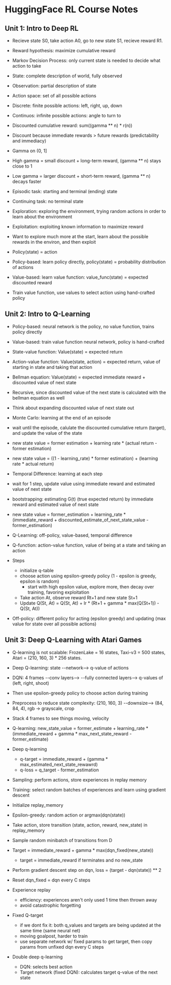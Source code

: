 # HuggingFace RL Course Notes

## Unit 1: Intro to Deep RL
* Recieve state S0, take action A0, go to new state S1, recieve reward R1.
* Reward hypothesis: maximize cumulative reward
* Markov Decision Process: only current state is needed to decide what action to take

* State: complete description of world, fully observed
* Observation: partial description of state

* Action space: set of all possible actions
* Discrete: finite possible actions: left, right, up, down
* Continuos: infinite possible actions: angle to turn to

* Discounted cumulative reward: sum((gamma ** n) * r(n))
* Discount because immediate rewards > future rewards (predictability and immediacy)
* Gamma on (0, 1]
* High gamma = small discount + long-term reward, (gamma ** n) stays close to 1
* Low gamma = larger discount + short-term reward, (gamma ** n) decays faster

* Episodic task: starting and terminal (ending) state
* Continuing task: no terminal state

* Exploration: exploring the environment, trying random actions in order to learn about the environment
* Exploitation: exploiting known information to maximize reward
* Want to explore much more at the start, learn about the possible rewards in the environ, and then exploit

* Policy(state) = action
* Policy-based: learn policy directly, policy(state) = probability distribution of actions

* Value-based: learn value function: value_func(state) = expected discounted reward
* Train value function, use values to select action using hand-crafted policy

## Unit 2: Intro to Q-Learning
* Policy-based: neural network is the policy, no value function, trains policy directly
* Value-based: train value function neural network, policy is hand-crafted

* State-value function: Value(state) = expected return
* Action-value function: Value(state, action) = expected return, value of starting in state and taking that action

* Bellman equation: Value(state) = expected immediate reward + discounted value of next state
* Recursive, since discounted value of the next state is calculated with the bellman equation as well
* Think about expanding discounted value of next state out

* Monte Carlo: learning at the end of an episode
* wait until the episode, calulate the discounted cumulative return (target), and update the value of the state
* new state value = former estimation + learning rate * (actual return - former estimation) 
* new state value = ((1 - learning_rate) * former estimation) + (learning rate * actual return)

* Temporal Difference: learning at each step
* wait for 1 step, update value using immediate reward and estimated value of next state
* bootstrapping: estimating G(t) (true expected return) by immediate reward and estimated value of next state
* new state value = former_estimation + learning_rate * (immediate_reward + discounted_estimate_of_next_state_value - former_estimation)

* Q-Learning: off-policy, value-based, temporal difference
* Q-function: action-value function, value of being at a state and taking an action
* Steps
  * initialize q-table
  * choose action using epsilon-greedy policy (1 - epsilon is greedy, epsilon is random)
    * start with high epsilon value, explore more, then decay over training, favoring exploitation
  * Take action At, observe reward Rt+1 and new state St+1
  * Update Q(St, At) = Q(St, At) + lr * (Rt+1 + gamma * max(Q(St+1)) - Q(St, At))
* Off-policy: different policy for acting (epsilon greedy) and updating (max value for state over all possible actions)

## Unit 3: Deep Q-Learning with Atari Games
* Q-learning is not scalable: FrozenLake = 16 states, Taxi-v3 = 500 states, Atari = (210, 160, 3) * 256 states.
* Deep Q-learning: state --network--> q-value of actions

* DQN: 4 frames --conv layers--> --fully connected layers--> q-values of (left, right, shoot)
* Then use epsilon-greedy policy to choose action during training

* Preprocess to reduce state complexity: (210, 160, 3) --downsize--> (84, 84, 4), rgb -> grayscale, crop
* Stack 4 frames to see things moving, velocity

* Q-learning: new_state_value = former_estimate + learning_rate * (immediate_reward + gamma * max_next_state_reward - former_estimate)
* Deep q-learning
  * q-target = immediate_reward + (gamma * max_estimated_next_state_rewawrd)
  * q-loss = q_target - former_estimation

* Sampling: perform actions, store experiences in replay memory
* Training: select random batches of experiences and learn using gradient descent

* Initialize replay_memory
* Epsilon-greedy: random action or argmax(dqn(state))
* Take action, store transition (state, action, reward, new_state) in replay_memory
* Sample random minibatch of transitions from D
* Target = immediate_reward + gamma * max(dqn_fixed(new_state))
  * target = immediate_reward if terminates and no new_state
* Perform gradient descent step on dqn, loss = (target - dqn(state)) ** 2
* Reset dqn_fixed = dqn every C steps

* Experience replay
  * efficiency: experiences aren't only used 1 time then thrown away
  * avoid catastrophic forgetting

* Fixed Q-target
  * if we dont fix it: both q_values and targets are being updated at the same time (same neural net)
  * moving goalpost, harder to train
  * use separate network w/ fixed params to get target, then copy params from unfixed dqn every C steps

* Double deep q-learning
  * DQN: selects best action
  * Target network (fixed DQN): calculates target q-value of the next state

